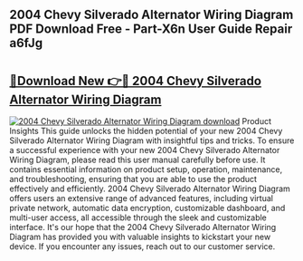 ## 2004 Chevy Silverado Alternator Wiring Diagram PDF Download Free - Part-X6n User Guide Repair a6fJg

# <h2><a href="http://dfhfyl.blite.top/?on=2004+Chevy+Silverado+Alternator+Wiring+Diagram">🔗Download New 👉🔴 2004 Chevy Silverado Alternator Wiring Diagram</a></h2>

[![2004 Chevy Silverado Alternator Wiring Diagram download](https://i.imgur.com/lujVjoI.png)](http://dfhfyl.blite.top/?on=2004+Chevy+Silverado+Alternator+Wiring+Diagram)
Product Insights This guide unlocks the hidden potential of your new 2004 Chevy Silverado Alternator Wiring Diagram with insightful tips and tricks. To ensure a successful experience with your new 2004 Chevy Silverado Alternator Wiring Diagram, please read this user manual carefully before use. It contains essential information on product setup, operation, maintenance, and troubleshooting, ensuring that you are able to use the product effectively and efficiently. 2004 Chevy Silverado Alternator Wiring Diagram offers users an extensive range of advanced features, including virtual private network, automatic data encryption, customizable dashboard, and multi-user access, all accessible through the sleek and customizable interface. It's our hope that the 2004 Chevy Silverado Alternator Wiring Diagram has provided you with valuable insights to kickstart your new device. If you encounter any issues, reach out to our customer service.
